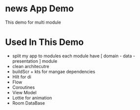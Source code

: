 # news App Demo 
This demo for multi module 
 
# Used In This Demo

* split my app to modules each module have  [ domain - data - presentation ] module 
* clean architecutre  
* buildScr + kts for mangae dependencies 
* Hilt for di 
* Flow
* Coroutines 
* View Model 
* Lottie for animation 
* Room DataBase 

